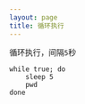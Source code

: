 ```yaml
---
layout: page
title: 循环执行
---
```


循环执行，间隔`5`秒

```shell
while true; do
    sleep 5
    pwd
done
```
